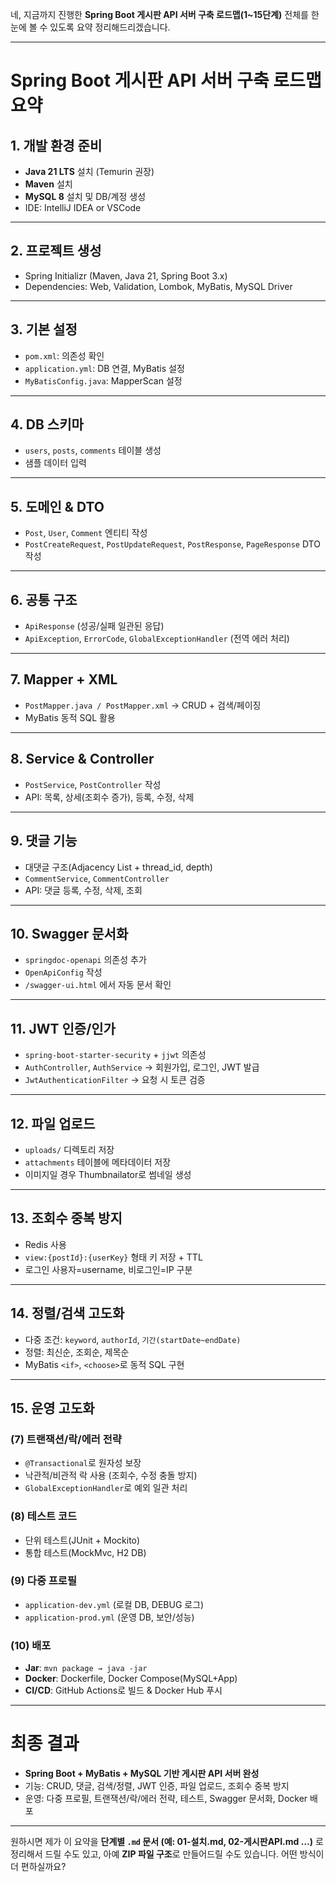 네, 지금까지 진행한 **Spring Boot 게시판 API 서버 구축 로드맵(1\~15단계)** 전체를 한눈에 볼 수 있도록 요약 정리해드리겠습니다.

---

# Spring Boot 게시판 API 서버 구축 로드맵 요약

## 1. 개발 환경 준비

* **Java 21 LTS** 설치 (Temurin 권장)
* **Maven** 설치
* **MySQL 8** 설치 및 DB/계정 생성
* IDE: IntelliJ IDEA or VSCode

---

## 2. 프로젝트 생성

* Spring Initializr (Maven, Java 21, Spring Boot 3.x)
* Dependencies: Web, Validation, Lombok, MyBatis, MySQL Driver

---

## 3. 기본 설정

* `pom.xml`: 의존성 확인
* `application.yml`: DB 연결, MyBatis 설정
* `MyBatisConfig.java`: MapperScan 설정

---

## 4. DB 스키마

* `users`, `posts`, `comments` 테이블 생성
* 샘플 데이터 입력

---

## 5. 도메인 & DTO

* `Post`, `User`, `Comment` 엔티티 작성
* `PostCreateRequest`, `PostUpdateRequest`, `PostResponse`, `PageResponse` DTO 작성

---

## 6. 공통 구조

* `ApiResponse` (성공/실패 일관된 응답)
* `ApiException`, `ErrorCode`, `GlobalExceptionHandler` (전역 에러 처리)

---

## 7. Mapper + XML

* `PostMapper.java / PostMapper.xml` → CRUD + 검색/페이징
* MyBatis 동적 SQL 활용

---

## 8. Service & Controller

* `PostService`, `PostController` 작성
* API: 목록, 상세(조회수 증가), 등록, 수정, 삭제

---

## 9. 댓글 기능

* 대댓글 구조(Adjacency List + thread\_id, depth)
* `CommentService`, `CommentController`
* API: 댓글 등록, 수정, 삭제, 조회

---

## 10. Swagger 문서화

* `springdoc-openapi` 의존성 추가
* `OpenApiConfig` 작성
* `/swagger-ui.html` 에서 자동 문서 확인

---

## 11. JWT 인증/인가

* `spring-boot-starter-security` + `jjwt` 의존성
* `AuthController`, `AuthService` → 회원가입, 로그인, JWT 발급
* `JwtAuthenticationFilter` → 요청 시 토큰 검증

---

## 12. 파일 업로드

* `uploads/` 디렉토리 저장
* `attachments` 테이블에 메타데이터 저장
* 이미지일 경우 Thumbnailator로 썸네일 생성

---

## 13. 조회수 중복 방지

* Redis 사용
* `view:{postId}:{userKey}` 형태 키 저장 + TTL
* 로그인 사용자=username, 비로그인=IP 구분

---

## 14. 정렬/검색 고도화

* 다중 조건: `keyword`, `authorId`, `기간(startDate~endDate)`
* 정렬: 최신순, 조회순, 제목순
* MyBatis `<if>`, `<choose>`로 동적 SQL 구현

---

## 15. 운영 고도화

### (7) 트랜잭션/락/에러 전략

* `@Transactional`로 원자성 보장
* 낙관적/비관적 락 사용 (조회수, 수정 충돌 방지)
* `GlobalExceptionHandler`로 예외 일관 처리

### (8) 테스트 코드

* 단위 테스트(JUnit + Mockito)
* 통합 테스트(MockMvc, H2 DB)

### (9) 다중 프로필

* `application-dev.yml` (로컬 DB, DEBUG 로그)
* `application-prod.yml` (운영 DB, 보안/성능)

### (10) 배포

* **Jar**: `mvn package → java -jar`
* **Docker**: Dockerfile, Docker Compose(MySQL+App)
* **CI/CD**: GitHub Actions로 빌드 & Docker Hub 푸시

---

# 최종 결과

* **Spring Boot + MyBatis + MySQL 기반 게시판 API 서버 완성**
* 기능: CRUD, 댓글, 검색/정렬, JWT 인증, 파일 업로드, 조회수 중복 방지
* 운영: 다중 프로필, 트랜잭션/락/에러 전략, 테스트, Swagger 문서화, Docker 배포

---

원하시면 제가 이 요약을 **단계별 `.md` 문서 (예: 01-설치.md, 02-게시판API.md …)** 로 정리해서 드릴 수도 있고, 아예 **ZIP 파일 구조**로 만들어드릴 수도 있습니다. 어떤 방식이 더 편하실까요?
